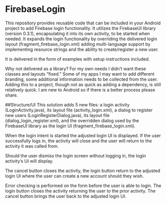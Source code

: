 # FirebaseLogin
This repository provides reusable code that can be included in your Android project to add Firebase login functionality. It utilizes the FirebaseUI library (version 0.3.1), encapsulating it into its own activity, to be started when needed. It expands the login functionality by overriding the delivered login layout (fragment_firebase_login.xml) adding multi-language support by implementing resource strings and the ability to create/register a new user.  

It is delivered in the form of examples with setup instructions included. 

Why not delivered as a library? For my own needs I didn’t want these classes and layouts “fixed.” Some of my apps I may want to add different branding, some additional information needs to be collected from the user. Adding this to a project, though not as quick as adding a dependency, is still relatively quick. I am new to Android so if there is a better process please share. 
 
##Structure/UI
This solution adds 5 new files: a login activity (LoginActivity.java), its layout file (activity_login.xml), a dialog to register new users (LoginRegisterDialog.java), its layout file (dialog_login_register.xml), and the overridden dialog used by the FirebaseUI library as the login UI (fragment_firebase_login.xml). 

When the login intent is started the adjusted login UI is displayed. If the user successfully logs in, the activity will close and the user will return to the activity it was called from. 

<picture>

Should the user dismiss the login screen without logging in, the login activity’s UI will display. 

<picture> 

The cancel button closes the activity, the login button return to the adjusted login UI where the user can create a new account should they wish.

<picture><picture>

Error checking is performed on the form before the user is able to login. The login button closes the activity returning the user to the prior activity. The cancel button brings the user back to the adjusted login UI. 
